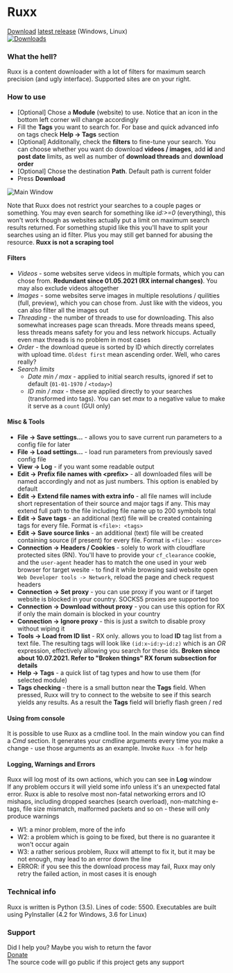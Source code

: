 # Ruxx
[Download](https://github.com/Trickerer01/Ruxx/releases/) [latest release](https://github.com/Trickerer01/Ruxx/releases/latest/) (Windows, Linux)  
[![Downloads](https://img.shields.io/github/downloads/Trickerer01/Ruxx/total?color=brightgreen&style=flat)](https://github.com/Trickerer01/Ruxx/releases/)

### What the hell?
Ruxx is a content downloader with a lot of filters for maximum search precision (and ugly interface). Supported sites are on your right.

### How to use
- \[Optional] Chose a **Module** (website) to use. Notice that an icon in the bottom left corner will change accordingly
- Fill the **Tags** you want to search for. For base and quick advanced info on tags check **Help -> Tags** section
- \[Optional] Additonally, check the **filters** to fine-tune your search. You can choose whether you want do download **videos / images**, add **id** and **post date** limits, as well as number of **download threads** and **download order**
- \[Optional] Chose the destination **Path**. Default path is current folder
- Press **Download**

![Main Window](https://user-images.githubusercontent.com/76029665/178128374-06f2d1fd-0cf0-40c3-ad6e-eb6a95e07ae7.JPG)

Note that Ruxx does not restrict your searches to a couple pages or something. You may even search for something like *id:>=0* (everything), this won't work though as websites actually put a limit on maximum search results returned. For something stupid like this you'll have to split your searches using an id filter. Plus you may still get banned for abusing the resource. **Ruxx is not a scraping tool**

#### Filters
- *Videos* - some websites serve videos in multiple formats, which you can chose from. **Redundant since 01.05.2021 (RX internal changes)**. You may also exclude videos altogether
- *Images* - some websites serve images in multiple resolutions / quilities (full, preview), which you can chose from. Just like with the videos, you can also filter all the images out
- *Threading* - the number of threads to use for downloading. This also somewhat increases page scan threads. More threads means speed, less threads means safety for you and less network hiccups. Actually even max threads is no problem in most cases
- *Order* - the download queue is sorted by ID which directly correlates with upload time. `Oldest first` mean ascending order. Well, who cares really?
- *Search limits*
  - *Date min / max* - applied to initial search results, ignored if set to default (`01-01-1970` / `<today>`)
  - *ID min / max* - these are applied directly to your searches (transformed into tags). You can set *max* to a negative value to make it serve as a `count` (GUI only)

#### Misc & Tools
- **File -> Save settings...** - allows you to save current run parameters to a config file for later
- **File -> Load settings...** - load run parameters from previously saved config file
- **View -> Log** - if you want some readable output
- **Edit -> Prefix file names with \<prefix>** - all downloaded files will be named accordingly and not as just numbers. This option is enabled by default
- **Edit -> Extend file names with extra info** - all file names will include short representation of their source and major tags if any. This may extend full path to the file including file name up to 200 symbols total
- **Edit -> Save tags** - an additional (text) file will be created containing tags for every file. Format is `<file>: <tags>`
- **Edit -> Save source links** - an additional (text) file will be created containing source (if present) for every file. Format is `<file>: <source>`
- **Connection -> Headers / Cookies** - solely to work with cloudflare protected sites (RN). You'll have to provide your `cf_clearance` cookie, and the `user-agent` header has to match the one used in your web browser for target wesite - to find it while browsing said website open `Web Developer tools -> Network`, reload the page and check request headers
- **Connection -> Set proxy** - you can use proxy if you want or if target website is blocked in your country. SOCKS5 proxies are supported too
- **Connection -> Download without proxy** - you can use this option for RX if only the main domain is blocked in your country
- **Connection -> Ignore proxy** - this is just a switch to disable proxy without wiping it
- **Tools -> Load from ID list** - RX only. allows you to load **ID** tag list from a text file. The resulting tags will look like `(id:x~id:y~id:z)` which is an *OR* expression, effectively allowing you search for these ids. **Broken since about 10.07.2021. Refer to "Broken things" RX forum subsection for details**
- **Help -> Tags** - a quick list of tag types and how to use them (for selected module)
- **Tags checking** - there is a small button near the **Tags** field. When pressed, Ruxx will try to connect to the website to see if this search yields any results. As a result the **Tags** field will briefly flash green / red

#### Using from console
It is possible to use Ruxx as a cmdline tool. In the main window you can find a *Cmd* section. It generates your cmdline arguments every time you make a change - use those arguments as an example. Invoke `Ruxx -h` for help

#### Logging, Warnings and Errors
Ruxx will log most of its own actions, which you can see in **Log** window  
If any problem occurs it will yield some info unless it's an unexpected fatal error. Ruxx is able to resolve most non-fatal networking errors and IO mishaps, including dropped searches (search overload), non-matching e-tags, file size mismatch, malformed packets and so on - these will only produce warnings
- W1: a minor problem, more of the info
- W2: a problem which is going to be fixed, but there is no guarantee it won't occur again
- W3: a rather serious problem, Ruxx will attempt to fix it, but it may be not enough, may lead to an error down the line
- ERROR: if you see this the download process may fail, Ruxx may only retry the failed action, in most cases it is enough

### Technical info
Ruxx is written is Python (3.5). Lines of code: 5500. Executables are built using PyInstaller (4.2 for Windows, 3.6 for Linux)

### Support
Did I help you? Maybe you wish to return the favor  
[Donate](https://paypal.me/trickerer)  
The source code will go public if this project gets any support
